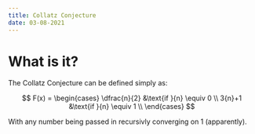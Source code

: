 ```yaml
---
title: Collatz Conjecture
date: 03-08-2021
---
```

# What is it?

The Collatz Conjecture can be defined simply as:

$$
F(x) = 
     \begin{cases}
       \dfrac{n}{2} &\text{if }{n} \equiv 0 \\
       3{n}+1 &\text{if }{n} \equiv 1 \\
     \end{cases}
$$

With any number being passed in recursivly converging on 1 (apparently).

